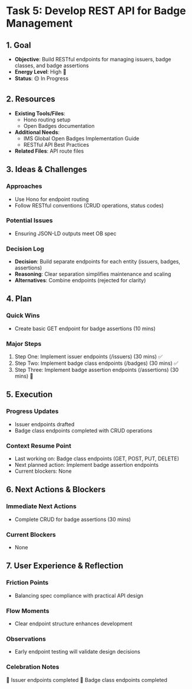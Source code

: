 # Task 5: Develop REST API for Badge Management

## 1. Goal
- **Objective**: Build RESTful endpoints for managing issuers, badge classes, and badge assertions
- **Energy Level**: High 🔋
- **Status**: 🟡 In Progress

## 2. Resources
- **Existing Tools/Files**: 
  - Hono routing setup
  - Open Badges documentation
- **Additional Needs**:
  - IMS Global Open Badges Implementation Guide
  - RESTful API Best Practices
- **Related Files**: API route files

## 3. Ideas & Challenges
### Approaches
- Use Hono for endpoint routing
- Follow RESTful conventions (CRUD operations, status codes)

### Potential Issues
- Ensuring JSON-LD outputs meet OB spec

### Decision Log
- **Decision**: Build separate endpoints for each entity (issuers, badges, assertions)
- **Reasoning**: Clear separation simplifies maintenance and scaling
- **Alternatives**: Combine endpoints (rejected for clarity)

## 4. Plan
### Quick Wins
- Create basic GET endpoint for badge assertions (10 mins)

### Major Steps
1. Step One: Implement issuer endpoints (/issuers) (30 mins) ✅
2. Step Two: Implement badge class endpoints (/badges) (30 mins) ✅
3. Step Three: Implement badge assertion endpoints (/assertions) (30 mins) 🎯

## 5. Execution
### Progress Updates
- Issuer endpoints drafted
- Badge class endpoints completed with CRUD operations

### Context Resume Point
- Last working on: Badge class endpoints (GET, POST, PUT, DELETE)
- Next planned action: Implement badge assertion endpoints
- Current blockers: None

## 6. Next Actions & Blockers
### Immediate Next Actions
- Complete CRUD for badge assertions (30 mins)

### Current Blockers
- None

## 7. User Experience & Reflection
### Friction Points
- Balancing spec compliance with practical API design

### Flow Moments
- Clear endpoint structure enhances development

### Observations
- Early endpoint testing will validate design decisions

### Celebration Notes
🎉 Issuer endpoints completed 
🎉 Badge class endpoints completed 